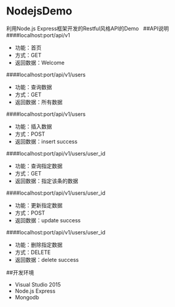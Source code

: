 # NodejsDemo
﻿利用Node.js Express框架开发的Restful风格API的Demo
﻿
﻿
##API说明
﻿
####localhost:port/api/v1 

- 功能：首页
- 方式：GET
- 返回数据：Welcome

####localhost:port/api/v1/users

- 功能：查询数据
- 方式：GET
- 返回数据：所有数据

####localhost:port/api/v1/users

- 功能：插入数据
- 方式：POST
- 返回数据：insert success 

####localhost:port/api/v1/users/user_id

- 功能：查询指定数据
- 方式：GET
- 返回数据：指定该条的数据

####localhost:port/api/v1/users/user_id


- 功能：更新指定数据
- 方式：POST
- 返回数据：update success

####localhost:port/api/v1/users/user_id

- 功能：删除指定数据
- 方式：DELETE
- 返回数据：delete success

##开发环境
- Visual Studio 2015
- Node.js Express
- Mongodb
